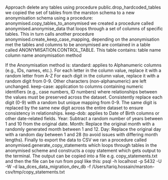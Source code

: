 Approach
delete any tables using procedure public.drop_hardcoded_tables
we copied the set of tables from the marston schema to a new anonymisation schema using a procedure: anonymised.copy_tables_to_anonymised
we created a procedure called anonymised.anonymise_data that loops through a set of columns of specific tables. This in turn calls another procedure anonymised.create_keep_case_mapping, depending on the anonymisation met
the tables and columns to be anonymised are contained in a table called ANONYMISATION.CONTROL_TABLE. This table contains:
table name
column name
anonymisation method

If the Anonymisation method is:
standard: applies to Alphanumeric columns (e.g., IDs, names, etc.).
For each letter in the column value, replace it with a random letter from A-Z
For each digit in the column value, replace it with a random digit from 0-9.
Other characters (non-alphanumeric) are left unchanged.
keep-case: application to columns containing numeric identifiers (e.g., case numbers, ID numbers) where relationships between the values must be preserved across the dataset.
Consistently replace each digit (0-9) with a random but unique mapping from 0-9.
The same digit is replaced by the same new digit across the entire dataset to ensure consistency in relationships.
keep-dob: applies to Date of Birth columns or other date-related fields.
Year: Subtract a random number of years between 1 and 10 from the original date.
Month: Replace the original month with a randomly generated month between 1 and 12.
Day: Replace the original day with a random day between 1 and 28 (to avoid issues with differing month lengths).
Finally to export the data to CSV we ran a procedure called anonymised.generate_copy_statements which loops through tables in the anonymised scheme and constructs a copy statement which gets output to the terminal.
The output can be copied into a file e.g. copy_statements.txt
and then the file can be run from psql like this:
psql -h localhost -p 5432 -U <dbuser> -W -d laa_dces_data_migration_dev_db -f /Users/tariq.hossain/marston-csv/tmp/copy_statements.txt